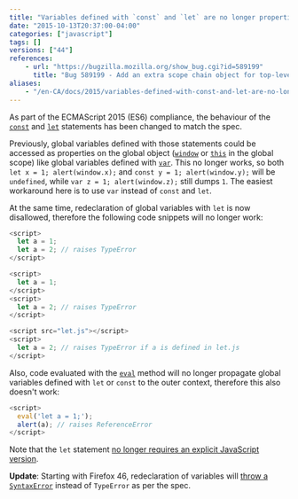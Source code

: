 ```yaml
---
title: "Variables defined with `const` and `let` are no longer properties on `window`; redeclaration with `let` will throw"
date: "2015-10-13T20:37:00-04:00"
categories: ["javascript"]
tags: []
versions: ["44"]
references:
    - url: "https://bugzilla.mozilla.org/show_bug.cgi?id=589199"
      title: "Bug 589199 - Add an extra scope chain object for top-level script execution, encountered just before the global object, containing top-level |let| declaration bindings"
aliases:
    - "/en-CA/docs/2015/variables-defined-with-const-and-let-are-no-longer-properties-on-window/"
---
```

As part of the ECMAScript 2015 (ES6) compliance, the behaviour of the [`const`](https://developer.mozilla.org/docs/Web/JavaScript/Reference/Statements/const) and [`let`](https://developer.mozilla.org/docs/Web/JavaScript/Reference/Statements/let) statements has been changed to match the spec.

Previously, global variables defined with those statements could be accessed as properties on the global object ([`window`](https://developer.mozilla.org/docs/Web/API/Window) or [`this`](https://developer.mozilla.org/docs/Web/JavaScript/Reference/Operators/this) in the global scope) like global variables defined with [`var`](https://developer.mozilla.org/docs/Web/JavaScript/Reference/Statements/var). This no longer works, so both `let x = 1; alert(window.x);` and `const y = 1; alert(window.y);` will be `undefined`, while `var z = 1; alert(window.z);` still dumps `1`. The easiest workaround here is to use `var` instead of `const` and `let`.

At the same time, redeclaration of global variables with `let` is now disallowed, therefore the following code snippets will no longer work:

```js
<script>
  let a = 1;
  let a = 2; // raises TypeError
</script>
```

```js
<script>
  let a = 1;
</script>
<script>
  let a = 2; // raises TypeError
</script>
```

```js
<script src="let.js"></script>
<script>
  let a = 2; // raises TypeError if a is defined in let.js
</script>
```

Also, code evaluated with the [`eval`](https://developer.mozilla.org/docs/Web/JavaScript/Reference/Global_Objects/eval) method will no longer propagate global variables defined with `let` or `const` to the outer context, therefore this also doesn't work:

```js
<script>
  eval('let a = 1;');
  alert(a); // raises ReferenceError
</script>
```

Note that the `let` statement [no longer requires an explicit JavaScript version](https://www.fxsitecompat.com/en-CA/docs/2015/let-statement-no-longer-requires-explicit-javascript-version/).

**Update**: Starting with Firefox 46, redeclaration of variables will [throw a `SyntaxError`](https://bugzilla.mozilla.org/show_bug.cgi?id=1198833) instead of `TypeError` as per the spec.
